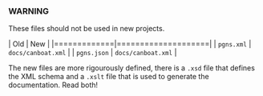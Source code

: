 
### WARNING ###

These files should not be used in new projects.

| Old         | New                |
|=============|====================|
| `pgns.xml`  | `docs/canboat.xml` |
| `pgns.json` | `docs/canboat.xml` |

The new files are more rigourously defined, there is a `.xsd` file that defines the XML schema and a `.xslt` file 
that is used to generate the documentation. Read both!
